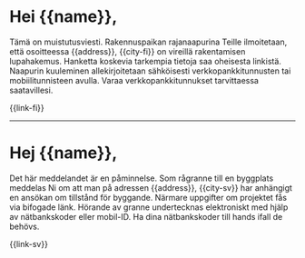 # Hei {{name}},

T&auml;m&auml; on muistutusviesti. Rakennuspaikan rajanaapurina Teille ilmoitetaan, ett&auml; osoitteessa {{address}}, {{city-fi}} on vireill&auml; rakentamisen lupahakemus. Hanketta koskevia tarkempia tietoja saa oheisesta linkist&auml;. Naapurin kuuleminen allekirjoitetaan s&auml;hk&ouml;isesti verkkopankkitunnusten tai mobiilitunnisteen avulla. Varaa verkkopankkitunnukset tarvittaessa saatavillesi.

  {{link-fi}}

---

# Hej {{name}},

Det h&auml;r meddelandet &auml;r en p&aring;minnelse. Som r&aring;granne till en byggplats meddelas Ni om att man p&aring; adressen {{address}}, {{city-sv}} har anh&auml;ngigt en ans&ouml;kan om tillst&aring;nd f&ouml;r byggande. N&auml;rmare uppgifter om projektet f&aring;s via bifogade l&auml;nk. H&ouml;rande av granne undertecknas elektroniskt med hj&auml;lp av n&auml;tbankskoder eller mobil-ID. Ha dina n&auml;tbankskoder till hands ifall de beh&ouml;vs.

  {{link-sv}}

